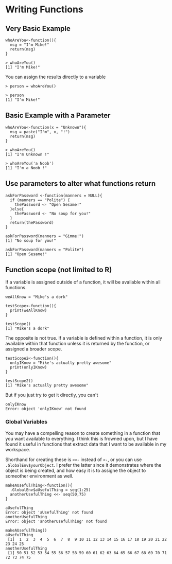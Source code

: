 # Writing Functions
## Very Basic Example
```{r}
whoAreYou<-function(){
  msg = "I'm Mike!"
  return(msg)
}

> whoAreYou()
[1] "I'm Mike!"
```
You can assign the results directly to a variable
```{r}
> person = whoAreYou()

> person
[1] "I'm Mike!"
```

## Basic Example with a Parameter
```{r}
whoAreYou<-function(x = "Unknown"){
  msg = paste("I'm", x, "!")
  return(msg)
}

> whoAreYou()
[1] "I'm Unknown !"

> whoAreYou('a Noob')
[1] "I'm a Noob !"
```
## Use parameters to alter what functions return
```{r}
askForPassword <-function(manners = NULL){
  if (manners == "Polite") {
    thePassword <- "Open Sesame!"
  }else{
    thePassword <- "No soup for you!"
  }
  return(thePassword)
}

askForPassword(manners = "Gimme!")
[1] "No soup for you!"

askForPassword(manners = "Polite")
[1] "Open Sesame!"
```
## Function scope (not limited to R)
If a variable is assigned outside of a function, it will be available within all functions.
```{r}
weAllKnow = "Mike's a dork"

testScope<-function(){
  print(weAllKnow)
}

testScope()
[1] "Mike's a dork"
```
The opposite is not true.  If a variable is defined within a function, it is only available within that function unless it is returned by the function, or assigned a broader scope.

```{r}
testScope2<-function(){
  onlyIKnow = "Mike's actually pretty awesome"
  print(onlyIKnow)
}

testScope2()
[1] "Mike's actually pretty awesome"
```
But if you just try to get it directly, you can't
```{r}
onlyIKnow
Error: object 'onlyIKnow' not found
```
### Global Variables
You may have a compelling reason to create something in a function that you want available to everything.  I think this is frowned upon, but I have found it useful in functions that extract data that I want to be available in my workspace.

Shorthand for creating these is `<<-` instead of `<-`, or you can use `.GlobalEnv$yourObject`.  I prefer the latter since it demonstrates where the object is being created, and how easy it is to assigne the object to someother environment as well.

```{r}
makeAUsefulThing<-function(){
  .GlobalEnv$aUsefulThing = seq(1:25)
  anotherUsefulThing <<- seq(50,75)
}

aUsefulThing
Error: object 'aUsefulThing' not found
anotherUsefulThing
Error: object 'anotherUsefulThing' not found

makeAUsefulThing()
aUsefulThing
 [1]  1  2  3  4  5  6  7  8  9 10 11 12 13 14 15 16 17 18 19 20 21 22 23 24 25
anotherUsefulThing
 [1] 50 51 52 53 54 55 56 57 58 59 60 61 62 63 64 65 66 67 68 69 70 71 72 73 74 75
```
